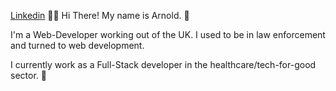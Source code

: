 <ReadMe>
  
    
<a href="https://www.linkedin.com/in/arnoldcubicijones/">Linkedin</a> 🧑‍💻
  Hi There! My name is Arnold. 👋

  I'm a Web-Developer working out of the UK. I used to be in law enforcement and turned to web development.

  I currently work as a Full-Stack developer in the healthcare/tech-for-good sector. 🏥
</ReadMe>
  
